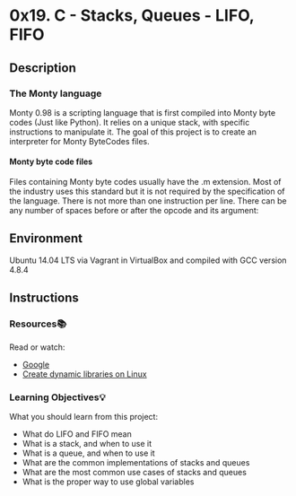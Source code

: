 # 0x19. C - Stacks, Queues - LIFO, FIFO

## Description

### The Monty language
Monty 0.98 is a scripting language that is first compiled into Monty byte codes (Just like Python). It relies on a unique stack, with specific instructions to manipulate it. The goal of this project is to create an interpreter for Monty ByteCodes files.

#### Monty byte code files

Files containing Monty byte codes usually have the .m extension. Most of the industry uses this standard but it is not required by the specification of the language. There is not more than one instruction per line. There can be any number of spaces before or after the opcode and its argument:

## Environment

Ubuntu 14.04 LTS via Vagrant in VirtualBox and compiled with GCC version 4.8.4

## Instructions

### Resources:books:
Read or watch:
* [Google](https://intranet.hbtn.io/rltoken/56-bDz7IrFgcH02EkGkB3w)
* [Create dynamic libraries on Linux](https://intranet.hbtn.io/rltoken/9neX6gaN6DoA-ow1INgZqw)


### Learning Objectives:bulb:
What you should learn from this project:

* What do LIFO and FIFO mean
* What is a stack, and when to use it
* What is a queue, and when to use it
* What are the common implementations of stacks and queues
* What are the most common use cases of stacks and queues
* What is the proper way to use global variables

